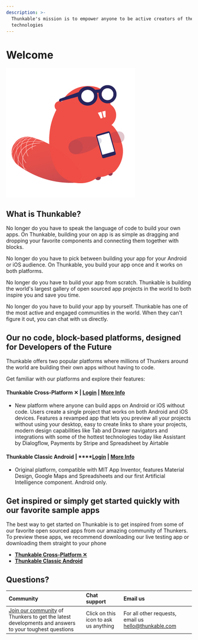 ```yaml
---
description: >-
  Thunkable's mission is to empower anyone to be active creators of their own
  technologies
---
```


# Welcome

![](.gitbook/assets/gitbookbeaver.jpg)

## What is Thunkable?

No longer do you have to speak the language of code to build your own apps. On Thunkable, building your on app is as simple as dragging and dropping your favorite components and connecting them together with blocks.

No longer do you have to pick between building your app for your Android or iOS audience. On Thunkable, you build your app once and it works on both platforms.

No longer do you have to build your app from scratch. Thunkable is building the world's largest gallery of open sourced app projects in the world to both inspire you and save you time.

No longer do you have to build your app by yourself. Thunkable has one of the most active and engaged communities in the world. When they can't figure it out, you can chat with us directly. 

## Our no code, block-based platforms, designed for Developers of the Future

Thunkable offers two popular platforms where millions of Thunkers around the world are building their own apps without having to code.

Get familiar with our platforms and explore their features:

#### **Thunkable Cross-Platform ✕** \| [Login](https://x.thunkable.com) \| [More Info](thunkable-cross-platform/)

* New platform where anyone can build apps on Android or iOS without code. Users create a single project that works on both Android and iOS devices. Features a revamped app that lets you preview all your projects without using your desktop, easy to create links to share your projects, modern design capabilities like Tab and Drawer navigators and integrations with some of the hottest technologies today like Assistant by Dialogflow, Payments by Stripe and Spreadsheet by Airtable

#### **Thunkable Classic Android** \| ****[**Login**](http://app.thunkable.com/) \| [More Info](thunkable-classic-android/)

* Original platform, compatible with MIT App Inventor, features Material Design, Google Maps and Spreadsheets and our first Artificial Intelligence component. Android only.

## Get inspired or simply get started quickly with our favorite sample apps

The best way to get started on Thunkable is to get inspired from some of our favorite open sourced apps from our amazing community of Thunkers. To preview these apps, we recommend downloading our live testing app or downloading them straight to your phone

* [**Thunkable Cross-Platform ✕** ](https://thunkable.gitbook.io/thunkable-docs/~/edit/primary/)
* [**Thunkable Classic Android**](https://thunkable.gitbook.io/thunkable-docs/~/edit/primary/thunkable-classic-android/1-idea)

## Questions?

| Community | Chat support | Email us |
| :--- | :--- | :--- |
| [Join our community](https://community.thunkable.com/) of Thunkers to get the latest developments and answers to your toughest questions |  Click on this icon  to ask us anything  | For all other requests, email us [hello@thunkable.com](mailto:hello@thunkable.com)  |



